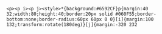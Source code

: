     <p><p i><p j><style>*{background:#6592CF}p{margin:40 32;width:80;height:40;border:20px solid #060F55;border-bottom:none;border-radius:60px 60px 0 0}[i]{margin:100 132;transform:rotate(180deg)}[j]{margin:-320 232
